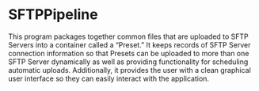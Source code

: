 # SFTPPipeline
This program packages together common files that are uploaded to SFTP Servers into a container called a “Preset.” It keeps records of SFTP Server connection information so that Presets can be uploaded to more than one SFTP Server dynamically as well as providing functionality for scheduling automatic uploads. Additionally, it provides the user with a clean graphical user interface so they can easily interact with the application.
